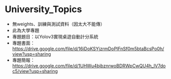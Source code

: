 # University_Topics
* 無weights、訓練與測試資料（因太大不能傳）
* 此為大學專題
* 專題題目：以Yolov3實現桌遊自動計分系統
* 專題書面：https://drive.google.com/file/d/16iDoKSYjzrmDoPlFnSf0m5btaBcsPo0h/view?usp=sharing
* 專題簡報：https://drive.google.com/file/d/1UHWu4bjbznrwoBDRWpCwQU4h_lV7doc5/view?usp=sharing
